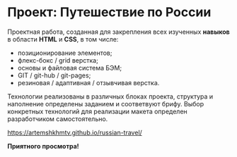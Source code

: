 # Проект: Путешествие по России
Проектная работа, созданная для закрепления всех изученных __навыков__ в области __HTML__ и __СSS__, в том числе:
 * позиционирование элементов;
 * флекс-бокс / grid верстка;
 * основы и файловая система БЭМ;
 * GIT / git-hub / git-pages;
 * резиновая / адаптивная / отзывчивая верстка.

 Технологии реализованы в различных блоках проекта, структура и наполнение определены заданием и соответвуют брифу. Выбор конкретных технологий для реализации макета определен разработчиком самостоятельно.

 https://artemshkhmtv.github.io/russian-travel/

 __Приятного просмотра!__
